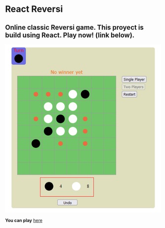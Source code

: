 # React Reversi

## Online classic Reversi game. This proyect is build using React. Play now! (link below).

![Game](/readme_files/images/image1.PNG)

**You can play** [here](https://grcwork.github.io/react-reversi/)

